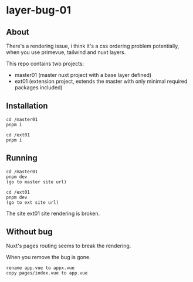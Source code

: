 # layer-bug-01

## About

There's a rendering issue, i think it's a css ordering problem potentially, when you use primevue, tailwind and nuxt layers.

This repo contains two projects:
- master01 (master nuxt project with a base layer defined)
- ext01 (extension project, extends the master with only minimal required packages included)

## Installation

```
cd /master01
pnpm i

cd /ext01
pnpm i
```

## Running

```
cd /master01
pnpm dev
(go to master site url)

cd /ext01
pnpm dev
(go to ext site url)

```

The site ext01 site rendering is broken.


## Without bug

Nuxt's pages routing seems to break the rendering.

When you remove the bug is gone.

```
rename app.vue to appx.vue
copy pages/index.vue to app.vue
```
